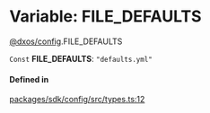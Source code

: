 # Variable: FILE\_DEFAULTS

[@dxos/config](../modules/dxos_config.md).FILE_DEFAULTS

 `Const` **FILE\_DEFAULTS**: ``"defaults.yml"``

#### Defined in

[packages/sdk/config/src/types.ts:12](https://github.com/dxos/dxos/blob/db8188dae/packages/sdk/config/src/types.ts#L12)
